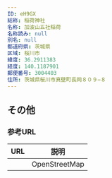 ```yaml
---
ID: eH9GX
総称: 稲荷神社
名称: 加波山五社稲荷
名称読み: null
別名: null
都道府県: 茨城県
区域: 桜川市
緯度: 36.2911383
経度: 140.1187901
郵便番号: 3004403
住所: 茨城県桜川市真壁町長岡８０９−８
---
```


## その他

### 参考URL

| URL | 説明          |
| --- | ------------- |
|     | OpenStreetMap |
